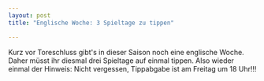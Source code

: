 ```yaml
---
layout: post
title: "Englische Woche: 3 Spieltage zu tippen"

---
```


Kurz vor Toreschluss gibt's in dieser Saison noch eine englische Woche. Daher müsst ihr diesmal drei Spieltage auf einmal tippen. Also wieder einmal der Hinweis: Nicht vergessen, Tippabgabe ist am Freitag um 18 Uhr!!!


